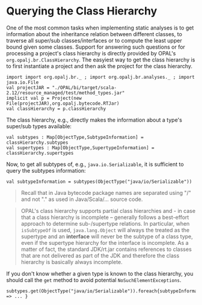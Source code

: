 # Querying the Class Hierarchy

One of the most common tasks when implementing static analyses is to get information about the inheritance relation between different classes, to traverse all super/sub classes/interfaces or to compute the least upper bound given some classes. Support for answering such questions or for processing a project's class hierarchy is directly provided by OPAL's `org.opalj.br.ClassHierarchy`. The easyiest way to get the class hierarchy is to first instantiate a project and then ask the project for the class hierarchy.

    import import org.opalj.br._ ; import org.opalj.br.analyses._ ; import java.io.File
    val projectJAR = "./OPAL/bi/target/scala-2.12/resource_managed/test/method_types.jar"
    implicit val p = Project(new File(projectJAR),org.opalj.bytecode.RTJar)
    val classHierarchy = p.classHierarchy

The class hierarchy, e.g., directly makes the information about a type's super/sub types available:

    val subtypes : Map[ObjectType,SubtypeInformation] = classHierarchy.subtypes
    val supertypes : Map[ObjectType,SupertypeInformation] = classHierarchy.supertypes

Now, to get all subtypes of, e.g., `java.io.Serializable`, it is sufficient to query the subtypes information:

    val subtypeInformation = subtypes(ObjectType("java/io/Serializable"))

>Recall that in Java bytecode package names are separated using "/" and not "." as used in Java/Scala/... source code.

>OPAL's class hierarchy supports partial class hierarchies and - in case that a class hierarchy is incomplete – generally follows a best-effort approach to determine sub-/supertype relations. In particular, when `isSubtypeOf` is used, `java.lang.Object` will always the treated as the supertype and an **interface** will never be the subtype of a class type, even if the supertype hierarchy for the interface is incomplete. As a matter of fact, the standard JDK/rt.jar contains references to classes that are not delivered as part of the JDK and therefore the class hierarchy is basically always incomplete.

If you don't know whether a given type is known to the class hierarchy, you should call the `get` method to avoid potential `NoSuchElementExceptions`.

    subtypes.get(ObjectType("java/io/Serializable")).foreach{subtypeInformation => ... }
